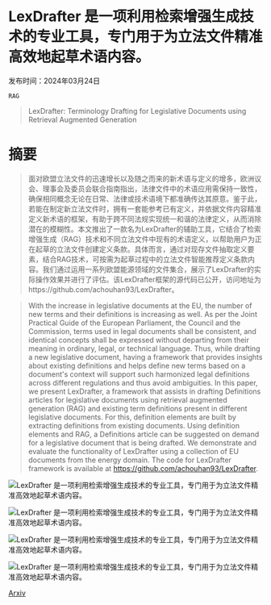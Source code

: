 # LexDrafter 是一项利用检索增强生成技术的专业工具，专门用于为立法文件精准高效地起草术语内容。

发布时间：2024年03月24日

`RAG`

> LexDrafter: Terminology Drafting for Legislative Documents using Retrieval Augmented Generation

# 摘要

> 面对欧盟立法文件的迅速增长以及随之而来的新术语与定义的增多，欧洲议会、理事会及委员会联合指南指出，法律文件中的术语应用需保持一致性，确保相同概念无论在日常、法律或技术语境下都准确传达其原意。鉴于此，若能在制定新立法文件时，拥有一套能参考已有定义，并依据文件内容精准定义新术语的框架，有助于跨不同法规实现统一和谐的法律定义，从而消除潜在的模糊性。本文推出了一款名为LexDrafter的辅助工具，它结合了检索增强生成（RAG）技术和不同立法文件中现有的术语定义，以帮助用户为正在起草的立法文件创建定义条款。具体而言，通过对现存文件抽取定义要素，结合RAG技术，可按需为起草过程中的立法文件智能推荐定义条款内容。我们通过运用一系列欧盟能源领域的文件集合，展示了LexDrafter的实际操作效果并进行了评估。该LexDrafter框架的源代码已公开，访问地址为https://github.com/achouhan93/LexDrafter。

> With the increase in legislative documents at the EU, the number of new terms and their definitions is increasing as well. As per the Joint Practical Guide of the European Parliament, the Council and the Commission, terms used in legal documents shall be consistent, and identical concepts shall be expressed without departing from their meaning in ordinary, legal, or technical language. Thus, while drafting a new legislative document, having a framework that provides insights about existing definitions and helps define new terms based on a document's context will support such harmonized legal definitions across different regulations and thus avoid ambiguities. In this paper, we present LexDrafter, a framework that assists in drafting Definitions articles for legislative documents using retrieval augmented generation (RAG) and existing term definitions present in different legislative documents. For this, definition elements are built by extracting definitions from existing documents. Using definition elements and RAG, a Definitions article can be suggested on demand for a legislative document that is being drafted. We demonstrate and evaluate the functionality of LexDrafter using a collection of EU documents from the energy domain. The code for LexDrafter framework is available at https://github.com/achouhan93/LexDrafter.

![LexDrafter 是一项利用检索增强生成技术的专业工具，专门用于为立法文件精准高效地起草术语内容。](../../../paper_images/2403.16295/year_distribution.png)

![LexDrafter 是一项利用检索增强生成技术的专业工具，专门用于为立法文件精准高效地起草术语内容。](../../../paper_images/2403.16295/lexdrafterworkflow1.png)

![LexDrafter 是一项利用检索增强生成技术的专业工具，专门用于为立法文件精准高效地起草术语内容。](../../../paper_images/2403.16295/lexdrafterworkflow2.png)

![LexDrafter 是一项利用检索增强生成技术的专业工具，专门用于为立法文件精准高效地起草术语内容。](../../../paper_images/2403.16295/histogram_token_reference.png)

[Arxiv](https://arxiv.org/abs/2403.16295)